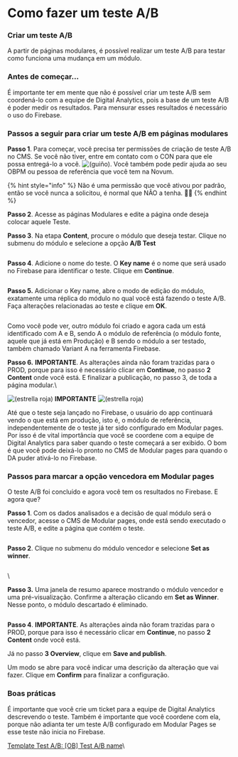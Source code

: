 # Como fazer um teste A/B

### Criar um teste A/B

A partir de páginas modulares, é possível realizar um teste A/B para testar como funciona uma mudança em um módulo.

### Antes de começar...

É importante ter em mente que não é possível criar um teste A/B sem coordená-lo com a equipe de Digital Analytics, pois a base de um teste A/B é poder medir os resultados. Para mensurar esses resultados é necessário o uso do Firebase.

### Passos a seguir para criar um teste A/B em páginas modulares

**Passo 1**. Para começar, você precisa ter permissões de criação de teste A/B no CMS. Se você não tiver, entre em contato com o CON para que ele possa entregá-lo a você. ![(guiño)](https://confluence.tid.es/s/24eubp/9012/15522zw/_/images/icons/emoticons/wink.svg). Você também pode pedir ajuda ao seu OBPM ou pessoa de referência que você tem na Novum.

{% hint style="info" %} Não é uma permissão que você ativou por padrão, então se você nunca a solicitou, é normal que NÃO a tenha. 🙋🏾 {% endhint %}

**Passo 2**. Acesse as páginas Modulares e edite a página onde deseja colocar aquele Teste.

**Passo 3**. Na etapa **Content**, procure o módulo que deseja testar. Clique no submenu do módulo e selecione a opção **A/B Test**

<figure><img src=".gitbook/assets/iniciarABTest.png" alt=""><figcaption></figcaption></figure>

**Passo 4**. Adicione o nome do teste. O **Key name** é o nome que será usado no Firebase para identificar o teste. Clique em **Continue**.

<figure><img src=".gitbook/assets/FirebaseKey.png" alt=""><figcaption></figcaption></figure>

**Passo 5.** Adicionar o Key name, abre o modo de edição do módulo, exatamente uma réplica do módulo no qual você está fazendo o teste A/B. Faça alterações relacionadas ao teste e clique em **OK**.

<figure><img src=".gitbook/assets/A_BTestCreado.png" alt=""><figcaption></figcaption></figure>

Como você pode ver, outro módulo foi criado e agora cada um está identificado com A e B, sendo A o módulo de referência (o módulo fonte, aquele que já está em Produção) e B sendo o módulo a ser testado, também chamado Variant A na ferramenta Firebase.

**Passo 6.** **IMPORTANTE**. As alterações ainda não foram trazidas para o PROD, porque para isso é necessário clicar em **Continue**, no passo **2 Content** onde você está. E finalizar a publicação, no passo 3, de toda a página modular.\

![(estrella roja)](https://confluence.tid.es/s/24eubp/9012/15522zw/\_/images/icons/emoticons/star\_red.svg) **IMPORTANTE** ![(estrella roja)](https://confluence.tid.es/s/24eubp/9012/15522zw/\_/images/icons/emoticons/star\_red.svg)

Até que o teste seja lançado no Firebase, o usuário do app continuará vendo o que está em produção, isto é, o módulo de referência, independentemente de o teste já ter sido configurado em Modular pages. Por isso é de vital importância que você se coordene com a equipe de Digital Analytics para saber quando o teste começará a ser exibido. O bom é que você pode deixá-lo pronto no CMS de Modular pages para quando o DA puder ativá-lo no Firebase.

### Passos para marcar a opção vencedora em Modular pages

O teste A/B foi concluído e agora você tem os resultados no Firebase. E agora que?

**Passo 1**. Com os dados analisados ​​e a decisão de qual módulo será o vencedor, acesse o CMS de Modular pages, onde está sendo executado o teste A/B, e edite a página que contém o teste.

<figure><img src=".gitbook/assets/image%20(9).png" alt=""><figcaption></figcaption></figure>

**Passo 2**. Clique no submenu do módulo vencedor e selecione **Set as winner**.

<figure><img src=".gitbook/assets/image%20(10).png" alt=""><figcaption></figcaption></figure>

\

**Passo 3.** Uma janela de resumo aparece mostrando o módulo vencedor e uma pré-visualização. Confirme a alteração clicando em **Set as Winner**. Nesse ponto, o módulo descartado é eliminado.

<figure><img src=".gitbook/assets/image%20(11).png" alt=""><figcaption></figcaption></figure>

**Passo 4**. **IMPORTANTE**. As alterações ainda não foram trazidas para o PROD, porque para isso é necessário clicar em **Continue**, no passo **2 Content** onde você está.

Já no passo **3 Overview**, clique em **Save and publish**.

Um modo se abre para você indicar uma descrição da alteração que vai fazer. Clique em **Confirm** para finalizar a configuração.

### Boas práticas

É importante que você crie um ticket para a equipe de Digital Analytics descrevendo o teste. Também é importante que você coordene com ela, porque não adianta ter um teste A/B configurado em Modular Pages se esse teste não inicia no Firebase.

[Template Test A/B: [OB] Test A/B name](https://confluence.tid.es/pages/viewpage.action?pageId=141016807)\
